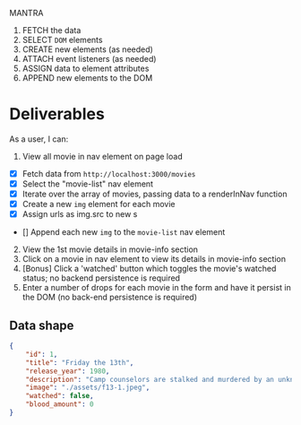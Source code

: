 MANTRA
1. FETCH the data
2. SELECT `DOM` elements
3. CREATE new elements (as needed)
4. ATTACH event listeners (as needed)
5. ASSIGN data to element attributes
6. APPEND new elements to the DOM

# Deliverables
As a user, I can:
1. View all movie in nav element on page load
- [x] Fetch data from `http://localhost:3000/movies`
- [x] Select the "movie-list" nav element
- [x] Iterate over the array of movies, passing data to a renderInNav function
- [x] Create a new `img` element for each movie
- [x] Assign urls as img.src to new <img>s
- [] Append each new `img` to the `movie-list` nav element
2. View the 1st movie details in movie-info section
3. Click on a movie in nav element to view its details in movie-info section
4. [Bonus] Click a 'watched' button which toggles the movie's watched status; no backend persistence is required
5. Enter a number of drops for each movie in the form and have it persist in the DOM (no back-end persistence is required)

## Data shape
```json
{
    "id": 1,
    "title": "Friday the 13th",
    "release_year": 1980,
    "description": "Camp counselors are stalked and murdered by an unknown assailant while trying to reopen a summer camp that was the site of a child's drowning.",
    "image": "./assets/f13-1.jpeg",
    "watched": false,
    "blood_amount": 0
}
```
